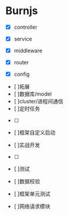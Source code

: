 # Burnjs

- [x] controller
- [x] service
- [x] middleware
- [x] router
- [x] config


- [ ]拓展
- [ ]数据库/model
- [ ]cluster/进程间通信
- [ ]定时任务
- [ ]

- [ ]框架自定义启动


- [ ]实战开发
- [ ]

- [ ]测试

- [ ]数据校验

- [ ]框架单元测试

- [ ]网络请求模块